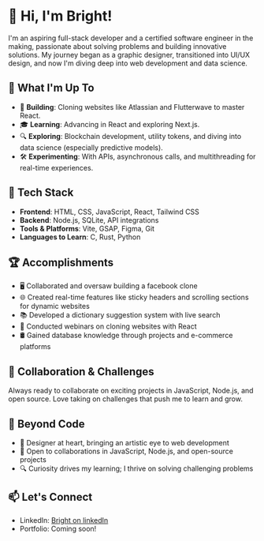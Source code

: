# 👋 Hi, I'm Bright!

I'm an aspiring full-stack developer and a certified software engineer in the making, passionate about solving problems and building innovative solutions. My journey began as a graphic designer, transitioned into UI/UX design, and now I'm diving deep into web development and data science.

## 🌟 What I'm Up To
- 🔨 **Building**: Cloning websites like Atlassian and Flutterwave to master React.
- 🎓 **Learning**: Advancing in React and exploring Next.js.
- 🔍 **Exploring**: Blockchain development, utility tokens, and diving into data science (especially predictive models).
- 🛠️ **Experimenting**: With APIs, asynchronous calls, and multithreading for real-time experiences.

## 🧰 Tech Stack
- **Frontend**: HTML, CSS, JavaScript, React, Tailwind CSS
- **Backend**: Node.js, SQLite, API integrations
- **Tools & Platforms**: Vite, GSAP, Figma, Git
- **Languages to Learn**: C, Rust, Python

## 🏆 Accomplishments
- 🖥️ Collaborated and oversaw building a facebook clone
- 🌐 Created real-time features like sticky headers and scrolling sections for dynamic websites
- 📚 Developed a dictionary suggestion system with live search
- 🚀 Conducted webinars on cloning websites with React
- 🛢️ Gained database knowledge through projects and e-commerce platforms

## 🤝 Collaboration & Challenges
Always ready to collaborate on exciting projects in JavaScript, Node.js, and open source. Love taking on challenges that push me to learn and grow.

## 🌌 Beyond Code
- 🎨 Designer at heart, bringing an artistic eye to web development
- 🤝 Open to collaborations in JavaScript, Node.js, and open-source projects
- 🔍 Curiosity drives my learning; I thrive on solving challenging problems

## 📫 Let's Connect
- LinkedIn: [Bright on linkedIn](https://www.linkedin.com/in/akinola-bright-27b2b92a0/)
- Portfolio: Coming soon!
